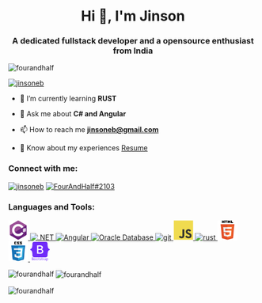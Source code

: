 <h1 align="center">Hi 👋, I'm Jinson</h1>
<h3 align="center">A dedicated fullstack developer and a opensource enthusiast from India</h3>

<p align="left"> <img src="https://komarev.com/ghpvc/?username=fourandhalf&label=Profile%20views&color=0e75b6&style=flat" alt="fourandhalf" /> </p>

<p align="left"> <a href="https://twitter.com/jinsoneb" target="blank"><img src="https://img.shields.io/twitter/follow/jinsoneb?logo=twitter&style=for-the-badge" alt="jinsoneb" /></a> </p>

- 🌱 I’m currently learning **RUST**

- 💬 Ask me about **C# and Angular**

- 📫 How to reach me **jinsoneb@gmail.com**

- 📄 Know about my experiences [Resume](https://drive.google.com/file/d/1ni24HygIdPCroFomOvGyB-djMwLlE9FY/view?usp=drive_link)

<h3 align="left">Connect with me:</h3>
<p align="left">
<a href="https://linkedin.com/in/jinsoneb" target="blank"><img align="center" src="https://raw.githubusercontent.com/rahuldkjain/github-profile-readme-generator/master/src/images/icons/Social/linked-in-alt.svg" alt="jinsoneb" height="30" width="40" /></a>
<a href="https://discord.gg/FourAndHalf#2103" target="blank"><img align="center" src="https://raw.githubusercontent.com/rahuldkjain/github-profile-readme-generator/master/src/images/icons/Social/discord.svg" alt="FourAndHalf#2103" height="30" width="40" /></a>
</p>

<h3 align="left">Languages and Tools:</h3>
<p align="left">  
  <a href="https://learn.microsoft.com/en-us/dotnet/csharp/" target="_blank" rel="noreferrer"> 
    <img src="https://raw.githubusercontent.com/devicons/devicon/master/icons/csharp/csharp-original.svg" alt="C#" width="40" height="40"/> 
  </a> 
  <a href="https://dotnet.microsoft.com/" target="_blank" rel="noreferrer"> 
    <img src="https://upload.wikimedia.org/wikipedia/commons/7/7d/Microsoft_.NET_logo.svg" alt=".NET" width="40" height="40"/> 
  </a> 
  <a href="https://angular.io/" target="_blank" rel="noreferrer"> 
    <img src="https://angular.io/assets/images/logos/angular/angular.svg" alt="Angular" width="40" height="40"/> 
  </a> 
  <a href="https://www.oracle.com/database/" target="_blank" rel="noreferrer"> 
    <img src="https://upload.wikimedia.org/wikipedia/de/c/c8/Oracle_SQL_Developer_Logo.svg" alt="Oracle Database" width="40" height="40"/> 
  </a>
  <a href="https://git-scm.com/" target="_blank" rel="noreferrer"> 
    <img src="https://www.vectorlogo.zone/logos/git-scm/git-scm-icon.svg" alt="git" width="40" height="40"/> 
  </a> 
  <a href="https://developer.mozilla.org/en-US/docs/Web/JavaScript" target="_blank" rel="noreferrer">
    <img src="https://raw.githubusercontent.com/devicons/devicon/master/icons/javascript/javascript-original.svg" alt="javascript" width="40" height="40"/> 
  </a> 
  <a href="https://www.rust-lang.org/learn" target="_blank" rel="noreferrer"> 
    <img src="https://upload.wikimedia.org/wikipedia/commons/thumb/d/d5/Rust_programming_language_black_logo.svg/1024px-Rust_programming_language_black_logo.svg.png" alt="rust" width="40" height="40"/> 
  </a> 
  <a href="https://www.w3.org/html/" target="_blank" rel="noreferrer">
    <img src="https://raw.githubusercontent.com/devicons/devicon/master/icons/html5/html5-original-wordmark.svg" alt="html5" width="40" height="40"/>
  </a>
  <a href="https://www.w3schools.com/css/" target="_blank" rel="noreferrer">
    <img src="https://raw.githubusercontent.com/devicons/devicon/master/icons/css3/css3-original-wordmark.svg" alt="css3" width="40" height="40"/> 
  </a>
  <a href="https://getbootstrap.com" target="_blank" rel="noreferrer"> 
    <img src="https://raw.githubusercontent.com/devicons/devicon/master/icons/bootstrap/bootstrap-plain-wordmark.svg" alt="bootstrap" width="40" height="40"/> 
  </a> 
</p>

<p><img align="left" src="https://github-readme-stats.vercel.app/api/top-langs?username=fourandhalf&show_icons=true&locale=en&layout=compact" alt="fourandhalf" /></p>

<p>&nbsp;<img align="center" src="https://github-readme-stats.vercel.app/api?username=fourandhalf&show_icons=true&locale=en" alt="fourandhalf" /></p>

<p><img align="center" src="https://github-readme-streak-stats.herokuapp.com/?user=fourandhalf&" alt="fourandhalf" /></p>
